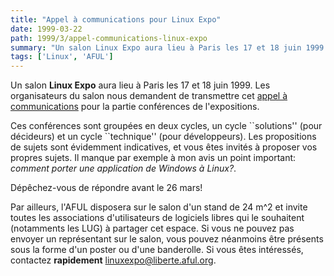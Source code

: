 ```yaml
---
title: "Appel à communications pour Linux Expo"
date: 1999-03-22
path: 1999/3/appel-communications-linux-expo
summary: "Un salon Linux Expo aura lieu à Paris les 17 et 18 juin 1999."
tags: ['Linux', 'AFUL']
---
```


<P>
Un salon <B>Linux Expo</B> aura lieu à Paris les 17 et 18 juin 1999.
Les organisateurs du salon nous demandent de transmettre cet
<A HREF="http://www.linux-center.org/articles/9903/linuxexpo.html">appel
à communications</A> pour la partie conférences de l'expositions.
</P>

<P>
Ces conférences sont groupées en deux cycles, un cycle ``solutions''
(pour décideurs) et un cycle ``technique'' (pour développeurs).
Les propositions de sujets sont évidemment indicatives, et vous êtes
invités à proposer vos propres sujets. Il manque par exemple à mon avis
un point important: <EM>comment porter une application de Windows à
Linux?</EM>.
</P>

<P>
Dépêchez-vous de répondre avant le 26 mars!
</P>

<P>
Par ailleurs, l'AFUL disposera sur le salon d'un stand de 24 m^2 et
invite toutes les associations d'utilisateurs de logiciels libres
qui le souhaitent (notamments les LUG) à partager cet espace. Si
vous ne pouvez pas envoyer un représentant sur le salon, vous
pouvez néanmoins être présents sous la forme d'un poster ou d'une
banderolle.  Si vous êtes intéressés, contactez <B>rapidement</B> <A HREF="mailto:linuxexpo@liberte.aful.org">linuxexpo@liberte.aful.org</A>.
</P>


